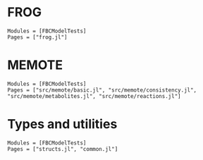 
# FROG

```@autodocs
Modules = [FBCModelTests]
Pages = ["frog.jl"]
```

# MEMOTE

```@autodocs
Modules = [FBCModelTests]
Pages = ["src/memote/basic.jl", "src/memote/consistency.jl", "src/memote/metabolites.jl", "src/memote/reactions.jl"]

```

# Types and utilities

```@autodocs
Modules = [FBCModelTests]
Pages = ["structs.jl", "common.jl"]
```
